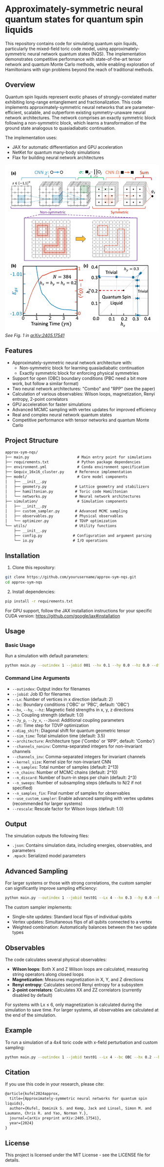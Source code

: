 # Approximately-symmetric neural quantum states for quantum spin liquids

This repository contains code for simulating quantum spin liquids, particularly the mixed-field toric code model, using approximately-symmetric neural network quantum states (NQS). The implementation demonstrates competitive performance with state-of-the-art tensor network and quantum Monte Carlo methods, while enabling exploration of Hamiltonians with sign problems beyond the reach of traditional methods.

## Overview

Quantum spin liquids represent exotic phases of strongly-correlated matter exhibiting long-range entanglement and fractionalization. This code implements approximately-symmetric neural networks that are parameter-efficient, scalable, and outperform existing symmetry-unaware neural network architectures. The network comprises an exactly symmetric block following a non-symmetric block, which learns a transformation of the ground state analogous to quasiadiabatic continuation.

The implementation uses:
- JAX for automatic differentiation and GPU acceleration
- NetKet for quantum many-body simulations
- Flax for building neural network architectures

![Summary of the approximately-symmetric neural network architecture and its performance](summary_figure.png)
*See Fig. 1 in [arXiv:2405.17541](https://arxiv.org/pdf/2405.17541)*

## Features

- Approximately-symmetric neural network architecture with:
  - Non-symmetric block for learning quasiadiabatic continuation
  - Exactly symmetric block for enforcing physical symmetries
- Support for open (OBC) boundary conditions (PBC need a bit more work, but follow a similar format)
- Two neural network architectures: "Combo" and "RPP" (see the paper)
- Calculation of various observables: Wilson loops, magnetization, Renyi entropy, 2-point correlators
- GPU acceleration for faster simulations
- Advanced MCMC sampling with vertex updates for improved efficiency
- Real and complex neural network quantum states
- Competitive performance with tensor networks and quantum Monte Carlo

## Project Structure

```
approx-sym-nqs/
├── main.py                      # Main entry point for simulations
├── requirements.txt             # Python package dependencies
├── environment.yml              # Conda environment specification
├── Gequiv_16x16_cluster.py     # Reference implementation
├── model/                       # Core model components
│   ├── __init__.py
│   ├── geometry.py             # Lattice geometry and stabilizers
│   ├── hamiltonian.py          # Toric code Hamiltonian
│   └── networks.py             # Neural network architectures
├── simulation/                  # Simulation components
│   ├── __init__.py
│   ├── custom_sampler.py       # Advanced MCMC sampling
│   ├── observables.py          # Physical observables
│   └── optimizer.py            # TDVP optimization
└── utils/                      # Utility functions
    ├── __init__.py
    ├── config.py              # Configuration and argument parsing
    └── io.py                  # I/O operations
```

## Installation

1. Clone this repository:
```bash
git clone https://github.com/yourusername/approx-sym-nqs.git
cd approx-sym-nqs
```

2. Install dependencies:
```bash
pip install -r requirements.txt
```

For GPU support, follow the JAX installation instructions for your specific CUDA version: https://github.com/google/jax#installation

## Usage

### Basic Usage

Run a simulation with default parameters:

```bash
python main.py --outindex 1 --jobid 001 --hx 0.1 --hy 0.0 --hz 0.0 --dt 0.01 --diag_shift 1e-5 --channels_noninv 1,16 --channels_inv 16,8,1 --kernel_size 1 --n_samples_fin 2048
```

### Command Line Arguments

- `--outindex`: Output index for filenames
- `--jobid`: Job ID for filenames
- `--Lx`: Number of vertices in x direction (default: 2)
- `--bc`: Boundary conditions ('OBC' or 'PBC', default: 'OBC')
- `--hx`, `--hy`, `--hz`: Magnetic field strengths in x, y, z directions
- `--J`: Coupling strength (default: 1.0)
- `--Jy_p`, `--Jy_v`, `--Jbond`: Additional coupling parameters
- `--dt`: Time step for TDVP optimization
- `--diag_shift`: Diagonal shift for quantum geometric tensor
- `--sim_time`: Total simulation time (default: 3.5)
- `--architecture`: Architecture type ('Combo' or 'RPP', default: 'Combo')
- `--channels_noninv`: Comma-separated integers for non-invariant channels
- `--channels_inv`: Comma-separated integers for invariant channels
- `--kernel_size`: Kernel size for non-invariant CNN
- `--n_samples`: Total number of samples (default: 2^13)
- `--n_chains`: Number of MCMC chains (default: 2^10)
- `--n_discard`: Number of burn-in steps per chain (default: 2^3)
- `--n_sweeps`: Number of subsampling steps (defaults to N/2 if not specified)
- `--n_samples_fin`: Final number of samples for observables
- `--use_custom_sampler`: Enable advanced sampling with vertex updates (recommended for larger systems)
- `--rescale`: Rescale factor for Wilson loops (default: 1.0)

## Output

The simulation outputs the following files:
- `.json`: Contains simulation data, including energies, observables, and parameters
- `.mpack`: Serialized model parameters

## Advanced Sampling

For larger systems or those with strong correlations, the custom sampler can significantly improve sampling efficiency:

```bash
python main.py --outindex 1 --jobid test01 --Lx 4 --hx 0.3 --hy 0.0 --hz 0.0 --dt 0.01 --diag_shift 1e-5 --channels_noninv 1,16 --channels_inv 16,8,1 --kernel_size 1 --n_samples_fin 4096 --use_custom_sampler
```

The custom sampler implements:
- Single-site updates: Standard local flips of individual qubits
- Vertex updates: Simultaneous flips of all qubits connected to a vertex
- Weighted combination: Automatically balances between the two update types

## Observables

The code calculates several physical observables:

- **Wilson loops**: Both X and Z Wilson loops are calculated, measuring string operators along closed loops
- **Magnetization**: Measures magnetization in X, Y, and Z directions
- **Renyi entropy**: Calculates second Renyi entropy for a subsystem
- **2-point correlators**: Calculates XX and ZZ correlators (currently disabled by default)

For systems with Lx ≤ 6, only magnetization is calculated during the simulation to save time.
For larger systems, all observables are calculated at the end of the simulation.

## Example

To run a simulation of a 4x4 toric code with x-field perturbation and custom sampling:

```bash
python main.py --outindex 1 --jobid test01 --Lx 4 --bc OBC --hx 0.2 --hy 0.0 --hz 0.2 --dt 0.01 --diag_shift 6e-5 --channels_noninv 1,16 --channels_inv 16,8,1 --kernel_size 2 --n_samples_fin 4096 --sim_time 4.0 --use_custom_sampler
```

## Citation

If you use this code in your research, please cite:

```
@article{kufel2024approx,
  title={Approximately-symmetric neural networks for quantum spin liquids},
  author={Kufel, Dominik S. and Kemp, Jack and Linsel, Simon M. and Laumann, Chris R. and Yao, Norman Y.},
  journal={arXiv preprint arXiv:2405.17541},
  year={2024}
}
```

## License

This project is licensed under the MIT License - see the LICENSE file for details. 